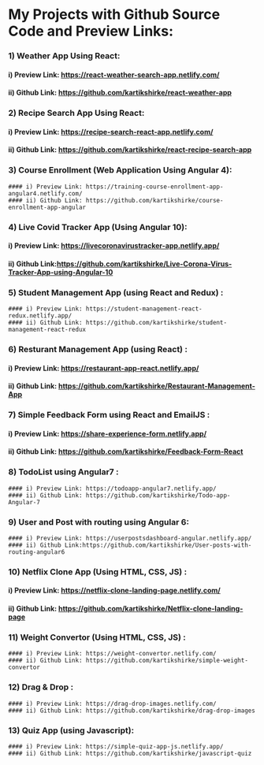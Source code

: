 # My Projects with Github Source Code and Preview Links:

 ### 1) Weather App Using React:
   #### i) Preview Link: https://react-weather-search-app.netlify.com/
   #### ii) Github Link: https://github.com/kartikshirke/react-weather-app
    
 ### 2) Recipe Search App Using React: 
   #### i) Preview Link: https://recipe-search-react-app.netlify.com/ 
   #### ii) Github Link: https://github.com/kartikshirke/react-recipe-search-app
 
 ### 3) Course Enrollment (Web Application Using Angular 4): 
    #### i) Preview Link: https://training-course-enrollment-app-angular4.netlify.com/   
    #### ii) Github Link: https://github.com/kartikshirke/course-enrollment-app-angular
 
 ### 4) Live Covid Tracker App (Using Angular 10): 
   ####  i) Preview Link: https://livecoronavirustracker-app.netlify.app/ 
   #### ii) Github Link:https://github.com/kartikshirke/Live-Corona-Virus-Tracker-App-using-Angular-10

 ### 5) Student Management App (using React and Redux) : 
    #### i) Preview Link: https://student-management-react-redux.netlify.app/  
    #### ii) Github Link: https://github.com/kartikshirke/student-management-react-redux
 
 ### 6) Resturant Management App  (using React) : 
   #### i) Preview Link: https://restaurant-app-react.netlify.app/
   #### ii) Github Link: https://github.com/kartikshirke/Restaurant-Management-App
 
 ### 7) Simple Feedback Form using React and EmailJS : 
   #### i) Preview Link: https://share-experience-form.netlify.app/  
   #### ii) Github Link: https://github.com/kartikshirke/Feedback-Form-React
 
 ### 8) TodoList using Angular7 :
    #### i) Preview Link: https://todoapp-angular7.netlify.app/ 
    #### ii) Github Link: https://github.com/kartikshirke/Todo-app-Angular-7
 
 ### 9) User and Post with routing using Angular 6: 
    #### i) Preview Link: https://userpostsdashboard-angular.netlify.app/ 
    #### ii) Github Link:https://github.com/kartikshirke/User-posts-with-routing-angular6
 
 ### 10) Netflix Clone App (Using HTML, CSS, JS) : 
   #### i) Preview Link: https://netflix-clone-landing-page.netlify.com/ 
   #### ii) Github Link: https://github.com/kartikshirke/Netflix-clone-landing-page
 
 ### 11) Weight Convertor (Using HTML, CSS, JS) :  
    #### i) Preview Link: https://weight-convertor.netlify.com/   
    #### ii) Github Link: https://github.com/kartikshirke/simple-weight-convertor
 
 ### 12) Drag & Drop : 
    #### i) Preview Link: https://drag-drop-images.netlify.com/  
    #### ii) Github Link: https://github.com/kartikshirke/drag-drop-images
 
 ### 13) Quiz App (using Javascript): 
    #### i) Preview Link: https://simple-quiz-app-js.netlify.app/  
    #### ii) Github Link: https://github.com/kartikshirke/javascript-quiz
 




